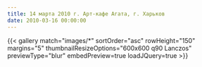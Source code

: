 ```yaml
---
title: 14 марта 2010 г. Арт-кафе Агата, г. Харьков
date: 2010-03-16 00:00:00
---
```

{{< gallery match="images/*" sortOrder="asc" rowHeight="150" margins="5" thumbnailResizeOptions="600x600 q90 Lanczos" previewType="blur" embedPreview=true loadJQuery=true >}}
